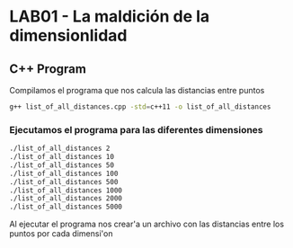 # LAB01 - La maldición de la dimensionlidad
## C++ Program
Compilamos el programa que nos calcula las distancias entre puntos
```bash
g++ list_of_all_distances.cpp -std=c++11 -o list_of_all_distances
```

### Ejecutamos el programa para las diferentes dimensiones
```bash
./list_of_all_distances 2
./list_of_all_distances 10
./list_of_all_distances 50
./list_of_all_distances 100
./list_of_all_distances 500
./list_of_all_distances 1000
./list_of_all_distances 2000
./list_of_all_distances 5000
```
Al ejecutar el programa nos crear'a un archivo con las distancias entre los puntos por cada dimensi'on

#
